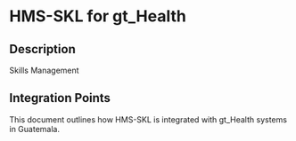 # HMS-SKL for gt_Health

## Description

Skills Management

## Integration Points

This document outlines how HMS-SKL is integrated with gt_Health systems in Guatemala.
